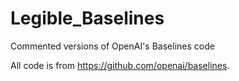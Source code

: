 # Legible_Baselines
Commented versions of OpenAI's Baselines code

All code is from https://github.com/openai/baselines.
